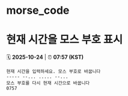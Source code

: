 # morse_code
# 현재 시간을 모스 부호 표시
<!-- MORSE_TIME_START -->
🗓️ **2025-10-24** | ⏰ **07:57 (KST)**

```
현재 시간을 입력하세요. 모스 부호로 바꿉니다
----- --... ..... --...
모스 부호를 다시 현재 시간으로 바꿉니다
0757
```
<!-- MORSE_TIME_END -->
